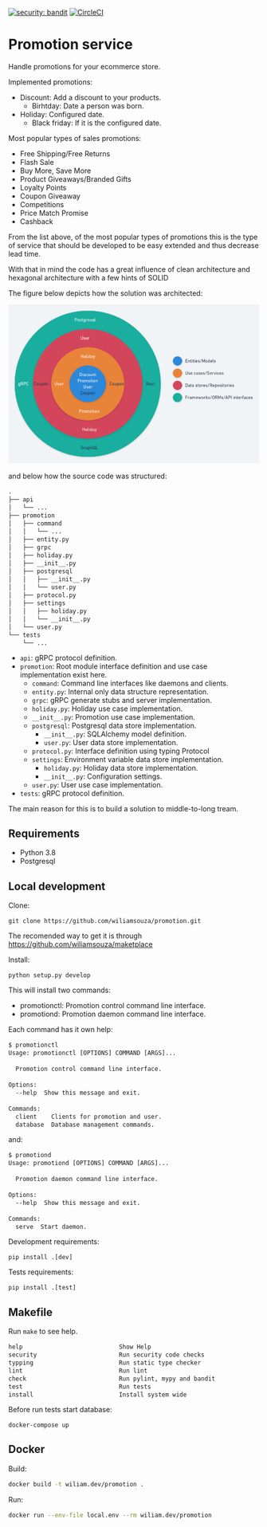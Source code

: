 [![security: bandit](https://img.shields.io/badge/security-bandit-yellow.svg)](https://github.com/PyCQA/bandit) [![CircleCI](https://circleci.com/gh/wiliamsouza/promotion.svg?style=shield)](https://app.circleci.com/pipelines/github/wiliamsouza/promotion?branch=master)


# Promotion service

Handle promotions for your ecommerce store.

Implemented promotions:

* Discount: Add a discount to your products.
  - Birhtday: Date a person was born.
* Holiday: Configured date.
  - Black friday: If it is the configured date.

Most popular types of sales promotions:

* Free Shipping/Free Returns
* Flash Sale
* Buy More, Save More
* Product Giveaways/Branded Gifts
* Loyalty Points
* Coupon Giveaway
* Competitions
* Price Match Promise
* Cashback

From the list above, of the most popular types of promotions this is the type of service
that should be developed to be easy extended and thus decrease lead time.

With that in mind the code has a great influence of clean architecture and
hexagonal architecture with a few hints of SOLID

The figure below depicts how the solution was architected:

[![Architecture](./docs/img/architecture.png)](./docs/img/architecture.png)

and below how the source code was structured:

```
.
├── api
│   └── ...
├── promotion
│   ├── command
│   │   └── ...
│   ├── entity.py
│   ├── grpc
│   ├── holiday.py
│   ├── __init__.py
│   ├── postgresql
│   │   ├── __init__.py
│   │   └── user.py
│   ├── protocol.py
│   ├── settings
│   │   ├── holiday.py
│   │   └── __init__.py
│   └── user.py
└── tests
    └── ...
```

* `api`: gRPC protocol definition.
* `promotion`: Root module interface definition and use case implementation exist here.
  * `command`: Command line interfaces like daemons and clients.
  * `entity.py`: Internal only data structure representation.
  * `grpc`: gRPC generate stubs and server implementation.
  * `holiday.py`: Holiday use case implementation.
  * `__init__.py`: Promotion use case implementation.
  * `postgresql`: Postgresql data store implementation.
    - `__init__.py`: SQLAlchemy model definition.
    - `user.py`: User data store implementation.
  * `protocol.py`: Interface definition using typing Protocol
  * `settings`: Environment variable data store implementation.
    - `holiday.py`: Holiday data store implementation.
    - `__init__.py`: Configuration settings.
  * `user.py`: User use case implementation.
* `tests`: gRPC protocol definition.

The main reason for this is to build a solution to middle-to-long tream.

## Requirements

* Python 3.8
* Postgresql

## Local development

Clone:
```
git clone https://github.com/wiliamsouza/promotion.git

```
The recomended way to get it is through https://github.com/wiliamsouza/maketplace

Install:
```
python setup.py develop
```
This will install two commands:

* promotionctl: Promotion control command line interface.
* promotiond: Promotion daemon command line interface.

Each command has it own help:
```
$ promotionctl 
Usage: promotionctl [OPTIONS] COMMAND [ARGS]...

  Promotion control command line interface.

Options:
  --help  Show this message and exit.

Commands:
  client    Clients for promotion and user.
  database  Database management commands.
```
and:

```
$ promotiond
Usage: promotiond [OPTIONS] COMMAND [ARGS]...

  Promotion daemon command line interface.

Options:
  --help  Show this message and exit.

Commands:
  serve  Start daemon.
```

Development requirements:

```
pip install .[dev]
```

Tests requirements:

```
pip install .[test]
```

## Makefile

Run `make` to see help.

```
help                           Show Help
security                       Run security code checks
typping                        Run static type checker
lint                           Run lint
check                          Run pylint, mypy and bandit
test                           Run tests
install                        Install system wide
```

Before run tests start database:

```
docker-compose up
```

## Docker

Build:

```bash
docker build -t wiliam.dev/promotion .
```

Run:

```bash
docker run --env-file local.env --rm wiliam.dev/promotion
